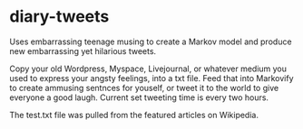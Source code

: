 # diary-tweets
Uses embarrassing teenage musing to create a Markov model and produce new embarrassing yet hilarious tweets. 

Copy your old Wordpress, Myspace, Livejournal, or whatever medium you used to express your angsty feelings, into a txt file. 
Feed that into Markovify to create ammusing sentnces for youself, or tweet it to the world to give everyone a good laugh. Current
set tweeting time is every two hours.

The test.txt file was pulled from the featured articles on Wikipedia. 
